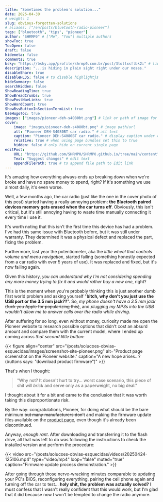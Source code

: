 ```yaml
---
title: "Sometimes the problem's solution..."
date: 2025-04-30
# weight: 1
slug: obvious-forgotten-solutions
# aliases: ["/en/posts/bluetooth-radio-pioneer"]
tags: ["bluetooth", "tips", "pioneer"]
author: "SHRMP0" # ["Me", "You"] multiple authors
showToc: true
TocOpen: false
draft: false
hidemeta: false
comments: true
bsky: "https://bsky.app/profile/shrmp0.com.br/post/3lollxsflbk2i" # link to your bsky post
description: "...is hiding in plain sight right under our noses."
disableShare: true
disableHLJS: false # to disable highlightjs
hideSummary: false
searchHidden: false
ShowReadingTime: true
ShowBreadCrumbs: true
ShowPostNavLinks: true
ShowWordCount: true
ShowRssButtonInSectionTermList: true
UseHugoToc: true
images: ["images/pioneer-deh-s4080bt.png"] # link or path of image for opengraph, twitter-cards
cover:
    image: "images/pioneer-deh-s4080bt.png" # image path/url
    alt: "Pioneer DEH-S4080BT car radio." # alt text
    caption: "Pioneer DEH-S4080BT car radio." # display caption under cover
    relative: true # when using page bundles set this to true
    hidden: false # only hide on current single page
editPost:
    URL: "https://github.com/SHRMP0/SHRMP0.github.io/tree/main/content"
    Text: "Suggest changes" # edit text
    appendFilePath: true # to append file path to Edit link
---
```


It's amazing how everything always ends up breaking down when we're broke and have no spare money to spend, right? If it's something we use almost daily, it's even worse.

Well, a few months ago, the car radio (just like the one in the cover photo of this post) started having a really annoying problem: **the Bluetooth paired devices memory gets erased when the car turns off**. Obviously, this isn't critical, but it's still annoying having to waste time manually connecting it every time I use it.

It's worth noting that this isn't the first time this device has had a problem. I've had this same issue with Bluetooth before, but it was still under warranty. They determined it was a physical defect and replaced the part, fixing the problem.

Furthermore, last year the potentiometer, aka the *little wheel that controls volume and menu navigation*, started failing (something honestly expected from a car radio with over 5 years of use). It was replaced and fixed, but it's now failing again.

Given this history, *you can understand why I'm not considering spending any more money trying to fix it and would rather buy a new one*, right?

This is the moment when you're probably thinking this is just another dumb first world problem and asking yourself "**bitch, why don't you just use the USB port or the 3.5 mm jack??**". So, *my phone doesn't have a 3.5 mm jack* ~~(fuck you Apple for popularizing this)~~, and *plugging my MP3s into the USB wouldn't allow me to answer calls over the radio while driving*.

After suffering for so long, even without money, curiosity made me open the Pioneer website to research possible options that didn't cost an absurd amount and compare them with the current model, where I ended up coming across *that second little button*:

{{< figure align="center" src="/posts/solucoes-obvias-esquecidas/images/screenshot-site-pioneer.png" alt="Product page screenshot on the Pioneer website." caption="A new hope arises...? (buttons says: \"download product firmware\")" >}}

That's when I thought:

> "Why not? It doesn't hurt to try... worst case scenario, this piece of shit will *brick* and serve only as a paperweight, no big deal."

I thought about it for a bit and came to the conclusion that it was worth taking this disproportionate risk.

By the way: congratulations, Pioneer, for doing what should be the bare minimum ~~but many manufacturers don't~~ and making the firmware update files available on the [product page](https://pioneer.com.br/produto/deh-s4080bt/), even though it's already been discontinued.

Anyway, *enough rant*. After downloading and transferring it to the flash drive, all that was left to do was following the instructions to check the installed version and perform the procedure:

{{< video src="/posts/solucoes-obvias-esquecidas/videos/20250424-125106.mp4" type="video/mp4" loop="false" muted="true" caption="Firmware update process demonstration." >}}

After going through those nerve-wracking minutes comparable to updating your PC's BIOS, reconfiguring everything, pairing the cell phone again and turning off the car to test... **holy shit, the problem was actually solved?** I must confess that I wasn't really confident that this would work, but I'm glad that it did because now I won't be tempted to change the radio anymore.
